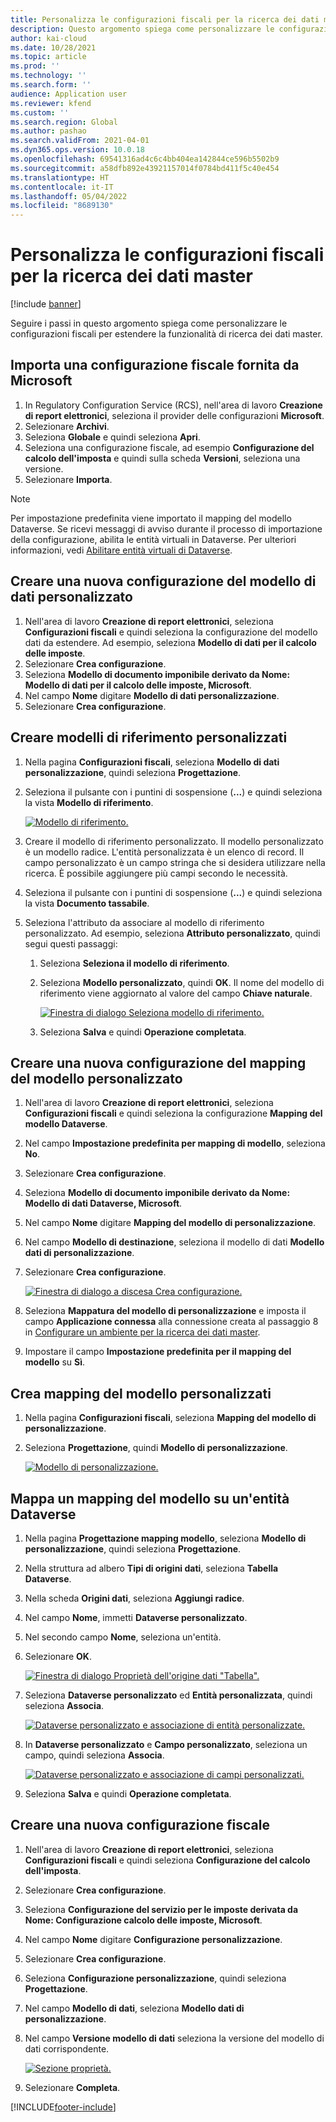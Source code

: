 ```yaml
---
title: Personalizza le configurazioni fiscali per la ricerca dei dati master
description: Questo argomento spiega come personalizzare le configurazioni fiscali per estendere la funzionalità di ricerca dei dati master.
author: kai-cloud
ms.date: 10/28/2021
ms.topic: article
ms.prod: ''
ms.technology: ''
ms.search.form: ''
audience: Application user
ms.reviewer: kfend
ms.custom: ''
ms.search.region: Global
ms.author: pashao
ms.search.validFrom: 2021-04-01
ms.dyn365.ops.version: 10.0.18
ms.openlocfilehash: 69541316ad4c6c4bb404ea142844ce596b5502b9
ms.sourcegitcommit: a58dfb892e43921157014f0784bd411f5c40e454
ms.translationtype: HT
ms.contentlocale: it-IT
ms.lasthandoff: 05/04/2022
ms.locfileid: "8689130"
---
```

# <a name="customize-tax-configurations-for-master-data-lookup"></a>Personalizza le configurazioni fiscali per la ricerca dei dati master

[!include [banner](../includes/banner.md)]

Seguire i passi in questo argomento spiega come personalizzare le configurazioni fiscali per estendere la funzionalità di ricerca dei dati master.

## <a name="import-a-tax-configuration-provided-by-microsoft"></a>Importa una configurazione fiscale fornita da Microsoft

1. In Regulatory Configuration Service (RCS), nell'area di lavoro **Creazione di report elettronici**, seleziona il provider delle configurazioni **Microsoft**.
2. Selezionare **Archivi**.
3. Seleziona **Globale** e quindi seleziona **Apri**.
4. Seleziona una configurazione fiscale, ad esempio **Configurazione del calcolo dell'imposta** e quindi sulla scheda **Versioni**, seleziona una versione.
5. Selezionare **Importa**.

> [!NOTE]
> Per impostazione predefinita viene importato il mapping del modello Dataverse. Se ricevi messaggi di avviso durante il processo di importazione della configurazione, abilita le entità virtuali in Dataverse. Per ulteriori informazioni, vedi [Abilitare entità virtuali di Dataverse](../../fin-ops-core/dev-itpro/power-platform/enable-virtual-entities.md).

## <a name="create-a-customized-data-model-configuration"></a>Creare una nuova configurazione del modello di dati personalizzato

1. Nell'area di lavoro **Creazione di report elettronici**, seleziona **Configurazioni fiscali** e quindi seleziona la configurazione del modello dati da estendere. Ad esempio, seleziona **Modello di dati per il calcolo delle imposte**.
2. Selezionare **Crea configurazione**.
3. Seleziona **Modello di documento imponibile derivato da Nome: Modello di dati per il calcolo delle imposte, Microsoft**.
4. Nel campo **Nome** digitare **Modello di dati personalizzazione**.
5. Selezionare **Crea configurazione**.

## <a name="create-customized-reference-models"></a>Creare modelli di riferimento personalizzati

1. Nella pagina **Configurazioni fiscali**, seleziona **Modello di dati personalizzazione**, quindi seleziona **Progettazione**.
2. Seleziona il pulsante con i puntini di sospensione (**...**) e quindi seleziona la vista **Modello di riferimento**.

    [![Modello di riferimento.](./media/pic2.png)](./media/pic2.png)

3. Creare il modello di riferimento personalizzato. Il modello personalizzato è un modello radice. L'entità personalizzata è un elenco di record. Il campo personalizzato è un campo stringa che si desidera utilizzare nella ricerca. È possibile aggiungere più campi secondo le necessità.
4. Seleziona il pulsante con i puntini di sospensione (**...**) e quindi seleziona la vista **Documento tassabile**.
5. Seleziona l'attributo da associare al modello di riferimento personalizzato. Ad esempio, seleziona **Attributo personalizzato**, quindi segui questi passaggi:

    1. Seleziona **Seleziona il modello di riferimento**.
    2. Seleziona **Modello personalizzato**, quindi **OK**. Il nome del modello di riferimento viene aggiornato al valore del campo **Chiave naturale**.

        [![Finestra di dialogo Seleziona modello di riferimento.](./media/pic5.png)](./media/pic5.png)

    3. Seleziona **Salva** e quindi **Operazione completata**.

## <a name="create-a-customized-model-mapping-configuration"></a>Creare una nuova configurazione del mapping del modello personalizzato

1. Nell'area di lavoro **Creazione di report elettronici**, seleziona **Configurazioni fiscali** e quindi seleziona la configurazione **Mapping del modello Dataverse**.
2. Nel campo **Impostazione predefinita per mapping di modello**, seleziona **No**.
3. Selezionare **Crea configurazione**.
4. Seleziona **Modello di documento imponibile derivato da Nome: Modello di dati Dataverse, Microsoft**.
5. Nel campo **Nome** digitare **Mapping del modello di personalizzazione**.
6. Nel campo **Modello di destinazione**, seleziona il modello di dati **Modello dati di personalizzazione**.
7. Selezionare **Crea configurazione**.

    [![Finestra di dialogo a discesa Crea configurazione.](./media/pic6.png)](./media/pic6.png)

8. Seleziona **Mappatura del modello di personalizzazione** e imposta il campo **Applicazione connessa** alla connessione creata al passaggio 8 in [Configurare un ambiente per la ricerca dei dati master](tax-service-set-up-environment-master-data-lookup.md).
9. Impostare il campo **Impostazione predefinita per il mapping del modello** su **Sì**.

## <a name="create-customized-model-mappings"></a>Crea mapping del modello personalizzati

1. Nella pagina **Configurazioni fiscali**, seleziona **Mapping del modello di personalizzazione**.
2. Seleziona **Progettazione**, quindi **Modello di personalizzazione**.

    [![Modello di personalizzazione.](./media/pic8.png)](./media/pic8.png)

## <a name="map-a-model-mapping-to-a-dataverse-entity"></a>Mappa un mapping del modello su un'entità Dataverse

1. Nella pagina **Progettazione mapping modello**, seleziona **Modello di personalizzazione**, quindi seleziona **Progettazione**.
2. Nella struttura ad albero **Tipi di origini dati**, seleziona **Tabella Dataverse**.
3. Nella scheda **Origini dati**, seleziona **Aggiungi radice**.
4. Nel campo **Nome**, immetti **Dataverse personalizzato**.
5. Nel secondo campo **Nome**, seleziona un'entità.
6. Selezionare **OK**.

    [![Finestra di dialogo Proprietà dell'origine dati "Tabella".](./media/pic9.png)](./media/pic9.png)

7. Seleziona **Dataverse personalizzato** ed **Entità personalizzata**, quindi seleziona **Associa**.

    [![Dataverse personalizzato e associazione di entità personalizzate.](./media/pic10.png)](./media/pic10.png)

8. In **Dataverse personalizzato** e **Campo personalizzato**, seleziona un campo, quindi seleziona **Associa**.

    [![Dataverse personalizzato e associazione di campi personalizzati.](./media/pic11.png)](./media/pic11.png)

9. Seleziona **Salva** e quindi **Operazione completata**.

## <a name="create-a-customized-tax-configuration"></a>Creare una nuova configurazione fiscale

1. Nell'area di lavoro **Creazione di report elettronici**, seleziona **Configurazioni fiscali** e quindi seleziona **Configurazione del calcolo dell'imposta**.
2. Selezionare **Crea configurazione**.
3. Seleziona **Configurazione del servizio per le imposte derivata da Nome: Configurazione calcolo delle imposte, Microsoft**.
4. Nel campo **Nome** digitare **Configurazione personalizzazione**.
5. Selezionare **Crea configurazione**.
6. Seleziona **Configurazione personalizzazione**, quindi seleziona **Progettazione**.
7. Nel campo **Modello di dati**, seleziona **Modello dati di personalizzazione**.
8. Nel campo **Versione modello di dati** seleziona la versione del modello di dati corrispondente.

    [![Sezione proprietà.](./media/pic13.png)](./media/pic13.png)

9. Selezionare **Completa**.

[!INCLUDE[footer-include](../../includes/footer-banner.md)]
